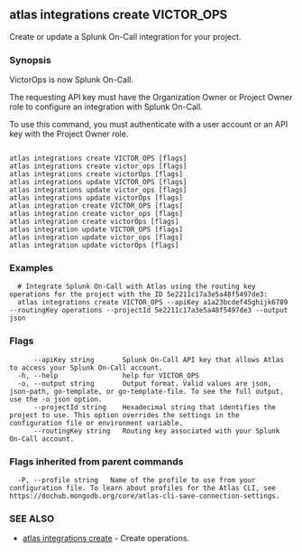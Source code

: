 ## atlas integrations create VICTOR_OPS

Create or update a Splunk On-Call integration for your project.


### Synopsis

VictorOps is now Splunk On-Call.
		
The requesting API key must have the Organization Owner or Project Owner role to configure an integration with Splunk On-Call.

To use this command, you must authenticate with a user account or an API key with the Project Owner role.



```

atlas integrations create VICTOR_OPS [flags]
atlas integrations create victor_ops [flags]
atlas integrations create victorOps [flags]
atlas integrations update VICTOR_OPS [flags]
atlas integrations update victor_ops [flags]
atlas integrations update victorOps [flags]
atlas integration create VICTOR_OPS [flags]
atlas integration create victor_ops [flags]
atlas integration create victorOps [flags]
atlas integration update VICTOR_OPS [flags]
atlas integration update victor_ops [flags]
atlas integration update victorOps [flags]
```

### Examples

```
  # Integrate Splunk On-Call with Atlas using the routing key operations for the project with the ID 5e2211c17a3e5a48f5497de3:
  atlas integrations create VICTOR_OPS --apiKey a1a23bcdef45ghijk6789 --routingKey operations --projectId 5e2211c17a3e5a48f5497de3 --output json
```


### Flags

```
      --apiKey string       Splunk On-Call API key that allows Atlas to access your Splunk On-Call account.
  -h, --help                help for VICTOR_OPS
  -o, --output string       Output format. Valid values are json, json-path, go-template, or go-template-file. To see the full output, use the -o json option.
      --projectId string    Hexadecimal string that identifies the project to use. This option overrides the settings in the configuration file or environment variable.
      --routingKey string   Routing key associated with your Splunk On-Call account.

```


### Flags inherited from parent commands

```
  -P, --profile string   Name of the profile to use from your configuration file. To learn about profiles for the Atlas CLI, see https://dochub.mongodb.org/core/atlas-cli-save-connection-settings.

```

### SEE ALSO


* [atlas integrations create](atlas_integrations_create.md)	- Create operations.



